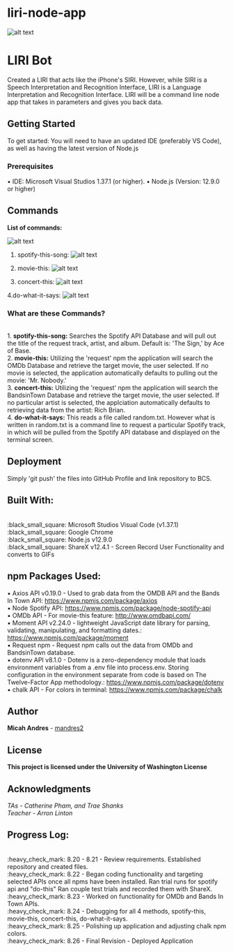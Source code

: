 # liri-node-app
![alt text](https://github.com/mandres2/liri-node-app/blob/master/images/GIFS/nodejs.gif)

# LIRI Bot

Created a LIRI that acts like the iPhone's SIRI. However, while SIRI is a Speech Interpretation and Recognition Interface, LIRI is a Language Interpretation and Recognition Interface. LIRI will be a command line node app that takes in parameters and gives you back data.

## Getting Started

To get started: You will need to have an updated IDE (preferably VS Code), as well as having the latest version of Node.js

### Prerequisites

:black_small_square: IDE: Microsoft Visual Studios 1.37.1 (or higher).
:black_small_square: Node.js (Version: 12.9.0 or higher)

## Commands

**List of commands:**

![alt text](https://github.com/mandres2/liri-node-app/blob/master/images/GIFS/list_commands.gif)

1. spotify-this-song:
![alt text](https://github.com/mandres2/liri-node-app/blob/master/images/GIFS/spotify_this_song.gif)

2. movie-this:
![alt text](https://github.com/mandres2/liri-node-app/blob/master/images/GIFS/movie_this.gif)

3. concert-this:
![alt text](https://github.com/mandres2/liri-node-app/blob/master/images/GIFS/concert_this.gif)

4.do-what-it-says:
![alt text](https://github.com/mandres2/liri-node-app/blob/master/images/GIFS/do_what_it_says.gif)

### What are these Commands?
<br>
1. <b>spotify-this-song:</b> Searches the Spotify API Database and will pull out the title of the request track, artist, and album. Default is: 'The Sign,' by Ace of Base.
<br>
2. <b>movie-this:</b> Utilizing the 'request' npm the application will search the OMDb Database and retrieve the target movie, the user selected. If no movie is selected, the application automatically defaults to pulling out the movie: 'Mr. Nobody.'
<br>
3. <b>concert-this:</b> Utilizing the 'request' npm the application will search the BandsinTown Database and retrieve the target movie, the user selected. If no particular artist is selected, the applciation automatically defaults to retrieving data from the artist: Rich Brian.
<br>
4. <b>do-what-it-says:</b> This reads a file called random.txt. However what is written in random.txt is a command line to request a particular Spotify track, in which will be pulled from the Spotify API database and displayed on the terminal screen.

## Deployment

Simply 'git push' the files into GitHub Profile and link repository to BCS.

## Built With:

<br>
:black_small_square: Microsoft Studios Visual Code (v1.37.1)
<br>
:black_small_square: Google Chrome
<br>
:black_small_square: Node.js v12.9.0
<br>
:black_small_square: ShareX v12.4.1 - Screen Record User Functionality and converts to GIFs
<br>

## npm Packages Used:
:black_small_square: Axios API v0.19.0 - Used to grab data from the OMDB API and the Bands In Town API: https://www.npmjs.com/package/axios
<br>
:black_small_square: Node Spotify API: https://www.npmjs.com/package/node-spotify-api
<br>
:black_small_square: OMDb API - For movie-this feature: http://www.omdbapi.com/
<br>
:black_small_square: Moment API v2.24.0 - lightweight JavaScript date library for parsing, validating, manipulating, and formatting dates.: https://www.npmjs.com/package/moment
<br>
:black_small_square: Request npm - Request npm calls out the data from OMDb and BandsinTown database.
<br>
:black_small_square: dotenv API v8.1.0 - Dotenv is a zero-dependency module that loads environment variables from a .env file into process.env. Storing configuration in the environment separate from code is based on The Twelve-Factor App methodology.: https://www.npmjs.com/package/dotenv
<br>
:black_small_square: chalk API - For colors in terminal: https://www.npmjs.com/package/chalk

## Author

**Micah Andres** - [mandres2](https://github.com/mandres2)

## License

<b>This project is licensed under the University of Washington License</b>

## Acknowledgments
*TAs - Catherine Pham, and Trae Shanks*
<br>
*Teacher - Arron Linton*

## Progress Log:
<br>
:heavy_check_mark: 8.20 - 8.21 - Review requirements. Established repository and created files.
<br>
:heavy_check_mark: 8.22 - Began coding functionality and targeting selected APIs once all npms have been installed. Ran trial runs for spotify api and "do-this" Ran couple test trials and recorded them with ShareX.
<br>
:heavy_check_mark: 8.23 - Worked on functionality for OMDb and Bands In Town APIs.
<br>
:heavy_check_mark: 8.24 - Debugging for all 4 methods, spotify-this, movie-this, concert-this, do-what-it-says.
<br>
:heavy_check_mark: 8.25 - Polishing up application and adjusting chalk npm colors.
<br>
:heavy_check_mark: 8.26 - Final Revision - Deployed Application


